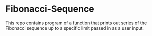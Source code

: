 # Fibonacci-Sequence
This repo contains program of a function that prints out series of the Fibonacci sequence up to a specific limit passed in as a user input.
